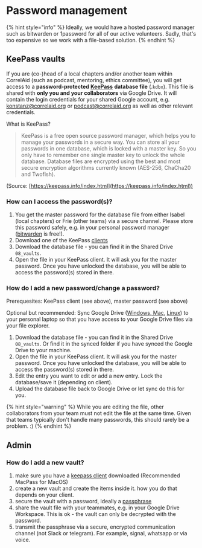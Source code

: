# Password management

{% hint style="info" %}
Ideally, we would have a hosted password manager such as bitwarden or 1password for all of our active volunteers. Sadly, that's too expensive so we work with a file-based solution.
{% endhint %}

## KeePass vaults

If you are (co-)head of a local chapters and/or another team within CorrelAid (such as podcast, mentoring, ethics committee), you will get access to a **password-protected** [**KeePass**](https://keepass.info/) **database file** (.`kdbx`). This file is shared with **only you and your collaborators** via Google Drive. It will contain the login credentials for your shared Google account, e.g. konstanz@correlaid.org or podcast@correlaid.org as well as other relevant credentials.

What is KeePass?

> KeePass is a free open source password manager, which helps you to manage your passwords in a secure way. You can store all your passwords in one database, which is locked with a master key. So you only have to remember one single master key to unlock the whole database. Database files are encrypted using the best and most secure encryption algorithms currently known (AES-256, ChaCha20 and Twofish).

(Source: [https://keepass.info/index.html](https://keepass.info/index.html))

### How can I access the password(s)?

1. You get the master password for the database file from either Isabel (local chapters) or Frie (other teams) via a secure channel. Please store this password safely, e.g. in your personal password manager ([bitwarden](https://bitwarden.com/) is free!).
2. Download one of the KeePass [clients](https://keepass.info/download.html)
3. Download the database file - you can find it in the Shared Drive `08_vaults`.
4. Open the file in your KeePass client. It will ask you for the master password. Once you have unlocked the database, you will be able to access the password(s) stored in there.

### How do I add a new password/change a password?

Prerequesites: KeePass client (see above), master password (see above)

Optional but recommended: Sync Google Drive ([Windows, Mac](https://www.google.com/drive/download/), [Linux](https://itsfoss.com/use-google-drive-linux/)) to your personal laptop so that you have access to your Google Drive files via your file explorer.

1. Download the database file - you can find it in the Shared Drive `08_vaults`. Or find it in the synced folder if you have synced the Google Drive to your machine.
2. Open the file in your KeePass client. It will ask you for the master password. Once you have unlocked the database, you will be able to access the password(s) stored in there.
3. Edit the entry you want to edit or add a new entry. Lock the database/save it (depending on client).
4. Upload the database file back to Google Drive or let sync do this for you.

{% hint style="warning" %}
While you are editing the file, other collaborators from your team must not edit the file at the same time. Given that teams typically don't handle many passwords, this should rarely be a problem. :)
{% endhint %}

## Admin

### How do I add a new vault?

1. make sure you have a [keepass client](https://keepass.info/download.html) downloaded (Recommended MacPass for MacOS)&#x20;
2. create a new vault and create the items inside it. how you do that depends on your client.
3. secure the vault with a password, ideally a [passphrase](https://www.useapassphrase.com/)&#x20;
4. share the vault file with your teammates, e.g. in your Google Drive Workspace. This is ok - the vault can only be decrypted with the password.&#x20;
5. transmit the passphrase via  a secure, encrypted communication channel (not Slack or telegram). For example, signal, whatsapp or via voice.&#x20;
